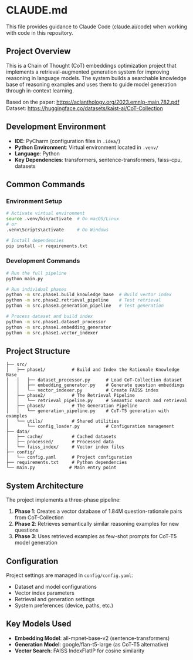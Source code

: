 # CLAUDE.md

This file provides guidance to Claude Code (claude.ai/code) when working with code in this repository.

## Project Overview

This is a Chain of Thought (CoT) embeddings optimization project that implements a retrieval-augmented generation system for improving reasoning in language models. The system builds a searchable knowledge base of reasoning examples and uses them to guide model generation through in-context learning.

Based on the paper: https://aclanthology.org/2023.emnlp-main.782.pdf
Dataset: https://huggingface.co/datasets/kaist-ai/CoT-Collection

## Development Environment

- **IDE**: PyCharm (configuration files in `.idea/`)
- **Python Environment**: Virtual environment located in `.venv/`
- **Language**: Python
- **Key Dependencies**: transformers, sentence-transformers, faiss-cpu, datasets

## Common Commands

### Environment Setup
```bash
# Activate virtual environment
source .venv/bin/activate  # On macOS/Linux
# or
.venv\Scripts\activate     # On Windows

# Install dependencies
pip install -r requirements.txt
```

### Development Commands
```bash
# Run the full pipeline
python main.py

# Run individual phases
python -m src.phase1.build_knowledge_base  # Build vector index
python -m src.phase2.retrieval_pipeline    # Test retrieval
python -m src.phase3.generation_pipeline   # Test generation

# Process dataset and build index
python -m src.phase1.dataset_processor
python -m src.phase1.embedding_generator
python -m src.phase1.vector_indexer
```

## Project Structure

```
├── src/
│   ├── phase1/          # Build and Index the Rationale Knowledge Base
│   │   ├── dataset_processor.py      # Load CoT-Collection dataset
│   │   ├── embedding_generator.py    # Generate question embeddings
│   │   └── vector_indexer.py         # Create FAISS index
│   ├── phase2/          # The Retrieval Pipeline
│   │   └── retrieval_pipeline.py     # Semantic search and retrieval
│   ├── phase3/          # The Generation Pipeline
│   │   └── generation_pipeline.py    # CoT-T5 generation with examples
│   └── utils/           # Shared utilities
│       └── config_loader.py          # Configuration management
├── data/
│   ├── cache/           # Cached datasets
│   ├── processed/       # Processed data
│   └── faiss_index/     # Vector index files
├── config/
│   └── config.yaml      # Project configuration
├── requirements.txt     # Python dependencies
└── main.py             # Main entry point
```

## System Architecture

The project implements a three-phase pipeline:

1. **Phase 1**: Creates a vector database of 1.84M question-rationale pairs from CoT-Collection
2. **Phase 2**: Retrieves semantically similar reasoning examples for new questions
3. **Phase 3**: Uses retrieved examples as few-shot prompts for CoT-T5 model generation

## Configuration

Project settings are managed in `config/config.yaml`:
- Dataset and model configurations
- Vector index parameters
- Retrieval and generation settings
- System preferences (device, paths, etc.)

## Key Models Used

- **Embedding Model**: all-mpnet-base-v2 (sentence-transformers)
- **Generation Model**: google/flan-t5-large (as CoT-T5 alternative)
- **Vector Search**: FAISS IndexFlatIP for cosine similarity
